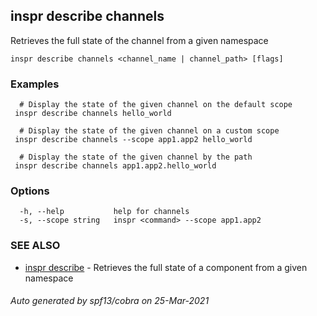 ## inspr describe channels

Retrieves the full state of the channel from a given namespace

```
inspr describe channels <channel_name | channel_path> [flags]
```

### Examples

```
  # Display the state of the given channel on the default scope
 inspr describe channels hello_world

  # Display the state of the given channel on a custom scope
 inspr describe channels --scope app1.app2 hello_world

  # Display the state of the given channel by the path
 inspr describe channels app1.app2.hello_world

```

### Options

```
  -h, --help           help for channels
  -s, --scope string   inspr <command> --scope app1.app2
```

### SEE ALSO

* [inspr describe](inspr_describe.md)	 - Retrieves the full state of a component from a given namespace

###### Auto generated by spf13/cobra on 25-Mar-2021
